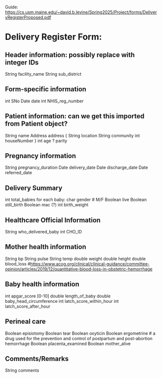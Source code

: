 Guide: https://cs.usm.maine.edu/~david.b.levine/Spring2025/Project/forms/DeliveryRegisterProposed.pdf

# Delivery Register Form:

## Header information: possibly replace with integer IDs
String facility_name
String sub_district 

## Form-specific information
int SNo
Date date
int NHIS_reg_number

## Patient information: can we get this imported from Patient object?
String name
Address address {
	String location
	String community
	int houseNumber }
int age
? parity

## Pregnancy information
String pregnancy_duration
Date delivery_date
Date discharge_date
Date referred_date

## Delivery Summary
int total_babies
	for each baby:
		char gender # M/F
		Boolean live 
		Boolean still_birth
		Boolean mac (?)
		int birth_weight

## Healthcare Official Information
String who_delivered_baby
int CHO_ID

## Mother health information
String bp
String pulse
String temp
double weight
double height
double blood_loss #https://www.acog.org/clinical/clinical-guidance/committee-opinion/articles/2019/12/quantitative-blood-loss-in-obstetric-hemorrhage 

## Baby health information
int apgar_score [0-10]
double length_of_baby
double baby_head_circumference
int latch_score_within_hour
int latch_score_after_hour

## Perineal care
Boolean episiotomy
Boolean tear
Boolean oxyticin 
Boolean ergometrine # a drug used for the prevention and control of postpartum and post-abortion hemorrhage
Boolean placenta_examined
Boolean mother_alive

## Comments/Remarks
String comments
